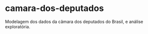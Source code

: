 # camara-dos-deputados
Modelagem dos dados da câmara dos deputados do Brasil, e análise exploratória.
